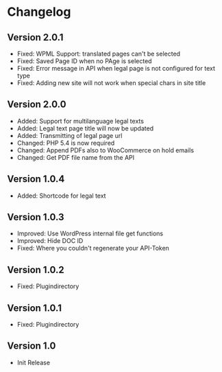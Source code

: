 # Changelog

## Version 2.0.1

* Fixed: WPML Support: translated pages can't be selected
* Fixed: Saved Page ID when no PAge is selected
* Fixed: Error message in API when legal page is not configured for text type
* Fixed: Adding new site will not work when special chars in site title

## Version 2.0.0

* Added: Support for multilanguage legal texts
* Added: Legal text page title will now be updated
* Added: Transmitting of legal page url
* Changed: PHP 5.4 is now required
* Changed: Append PDFs also to WooCommerce on hold emails
* Changed: Get PDF file name from the API

## Version 1.0.4

* Added: Shortcode for legal text

## Version 1.0.3

* Improved: Use WordPress internal file get functions
* Improved: Hide DOC ID
* Fixed: Where you couldn't regenerate your API-Token

## Version 1.0.2

* Fixed: Plugindirectory

## Version 1.0.1

* Fixed: Plugindirectory

## Version 1.0

* Init Release
